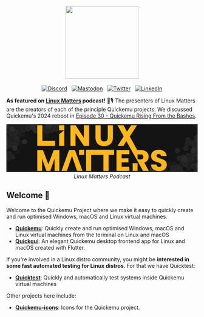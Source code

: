 <p align="center">
  <a href="https://github.com/quickemu-project/quickemu"><img src="https://github.com/quickemu-project/quickemu-icons/blob/main/quickemu.png" width="192" height="192"></a>
</p>
<p align="center">
  &nbsp;<a href="https://wimpysworld.io/discord" target="_blank"><img alt="Discord" src="https://img.shields.io/discord/712850672223125565?style=for-the-badge&logo=discord&logoColor=%23ffffff&label=Discord&labelColor=%234253e8&color=%23e4e2e2"></a>&nbsp;
  &nbsp;<a href="https://fosstodon.org/@wimpy" target="_blank"><img alt="Mastodon" src="https://img.shields.io/badge/Mastodon-6468fa?style=for-the-badge&logo=mastodon&logoColor=%23ffffff"></a>&nbsp;
  &nbsp;<a href="https://twitter.com/m_wimpress" target="_blank"><img alt="Twitter" src="https://img.shields.io/badge/Twitter-303030?style=for-the-badge&logo=x&logoColor=%23ffffff"></a>&nbsp;
  &nbsp;<a href="https://linkedin.com/in/martinwimpress" target="_blank"><img alt="LinkedIn" src="https://img.shields.io/badge/LinkedIn-1667be?style=for-the-badge&logo=linkedin&logoColor=%23ffffff"></a>&nbsp;
</p>

**As featured on [Linux Matters](https://linuxmatters.sh) podcast!** 🐧🎙️ The presenters of Linux Matters are the creators of each of the principle Quickemu projects. We discussed Quickemu's 2024 reboot in [Episode 30 - Quickemu Rising From the Bashes](https://linuxmatters.sh/30). <!-- and in [Episode 32 - Quick, quicker, quickest](https://linuxmatters.sh/32) [Martin](https://github.com/flexiondotorg) unveils macOS host support for [**Quickemu**](https://github.com/quickemu-project/quickemu), [Mark](https://github.com/marxjohnson) explains the origins of the [**Quickgui**](https://github.com/quickemu-project/quickgui) desktop app and upcoming improvements, and [Alan](https://github.com/popey) debuts [**Quicktest**](https://github.com/quickemu-project/quicktest); a framework for automatically testing operating systems via Quickemu -->

<div align="center">
  <a href="https://linuxmatters.sh" target="_blank"><img src="https://github.com/wimpysworld/nix-config/raw/main/.github/screenshots/linuxmatters.png" alt="Linux Matters Podcast"/></a>
  <br />
  <em>Linux Matters Podcast</em>
</div>

## Welcome 👋

Welcome to the Quickemu Project where we make it easy to quickly create and run optimised Windows, macOS and Linux virtual machines.

- [**Quickemu**](https://github.com/quickemu-project/quickemu): Quickly create and run optimised Windows, macOS and Linux virtual machines from the terminal on Linux and macOS 
- [**Quickgui**](https://github.com/quickemu-project/quickgui): An elegant Quickemu desktop frontend app for Linux and macOS created with Flutter.

If you're involved in a Linux distro community, you might be **interested in some fast automated testing for Linux distros**. For that we have Quicktest:

- [**Quicktest**](https://github.com/quickemu-project/quicktest): Quickly and automatically test systems inside Quickemu virtual machines

Other projects here include:

- [**Quickemu-icons**](https://github.com/quickemu-project/quickemu-icons): Icons for the Quickemu project.
